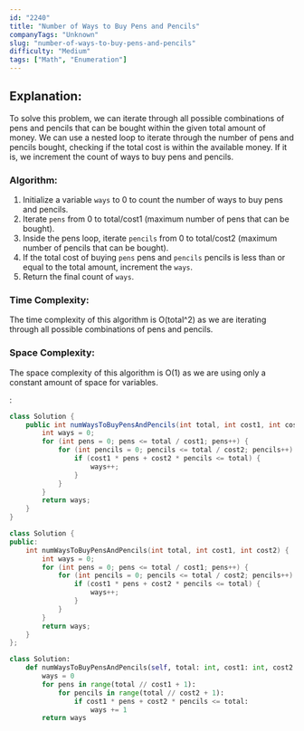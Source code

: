 ```yaml
---
id: "2240"
title: "Number of Ways to Buy Pens and Pencils"
companyTags: "Unknown"
slug: "number-of-ways-to-buy-pens-and-pencils"
difficulty: "Medium"
tags: ["Math", "Enumeration"]
---
```


## Explanation:
To solve this problem, we can iterate through all possible combinations of pens and pencils that can be bought within the given total amount of money. We can use a nested loop to iterate through the number of pens and pencils bought, checking if the total cost is within the available money. If it is, we increment the count of ways to buy pens and pencils.

### Algorithm:
1. Initialize a variable `ways` to 0 to count the number of ways to buy pens and pencils.
2. Iterate `pens` from 0 to total/cost1 (maximum number of pens that can be bought).
3. Inside the pens loop, iterate `pencils` from 0 to total/cost2 (maximum number of pencils that can be bought).
4. If the total cost of buying `pens` pens and `pencils` pencils is less than or equal to the total amount, increment the `ways`.
5. Return the final count of `ways`.

### Time Complexity:
The time complexity of this algorithm is O(total^2) as we are iterating through all possible combinations of pens and pencils.

### Space Complexity:
The space complexity of this algorithm is O(1) as we are using only a constant amount of space for variables.

:

```java
class Solution {
    public int numWaysToBuyPensAndPencils(int total, int cost1, int cost2) {
        int ways = 0;
        for (int pens = 0; pens <= total / cost1; pens++) {
            for (int pencils = 0; pencils <= total / cost2; pencils++) {
                if (cost1 * pens + cost2 * pencils <= total) {
                    ways++;
                }
            }
        }
        return ways;
    }
}
```

```cpp
class Solution {
public:
    int numWaysToBuyPensAndPencils(int total, int cost1, int cost2) {
        int ways = 0;
        for (int pens = 0; pens <= total / cost1; pens++) {
            for (int pencils = 0; pencils <= total / cost2; pencils++) {
                if (cost1 * pens + cost2 * pencils <= total) {
                    ways++;
                }
            }
        }
        return ways;
    }
};
```

```python
class Solution:
    def numWaysToBuyPensAndPencils(self, total: int, cost1: int, cost2: int) -> int:
        ways = 0
        for pens in range(total // cost1 + 1):
            for pencils in range(total // cost2 + 1):
                if cost1 * pens + cost2 * pencils <= total:
                    ways += 1
        return ways
```